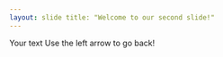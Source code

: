 ```yaml
--- 
layout: slide title: "Welcome to our second slide!" 
--- 
```

Your text Use the left arrow to go back!
